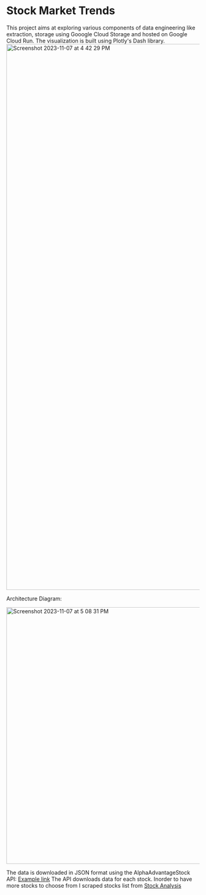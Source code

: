 # Stock Market Trends
This project aims at exploring various components of data engineering like extraction, storage using Gooogle Cloud Storage and hosted on Google Cloud Run. The visualization is built using Plotly's Dash library.
<img width="1423" alt="Screenshot 2023-11-07 at 4 42 29 PM" src="https://github.com/meetapandit/stock_market_trends/assets/15186489/e4623cd4-7263-4b5f-8ff9-39d1105ed747">

Architecture Diagram:

<img width="669" alt="Screenshot 2023-11-07 at 5 08 31 PM" src="https://github.com/meetapandit/stock_market_trends/assets/15186489/cafef792-9d9d-4a94-bdc5-7ee29e3287f7">

The data is downloaded in JSON format using the AlphaAdvantageStock API: [Example link](https://www.alphavantage.co/query?function=TIME_SERIES_DAILY_ADJUSTED&symbol=IBM&outputsize=full&apikey=demo)
The API downloads data for each stock. Inorder to have more stocks to choose from I scraped stocks list from [Stock Analysis](https://stockanalysis.com/list/biggest-companies/)
